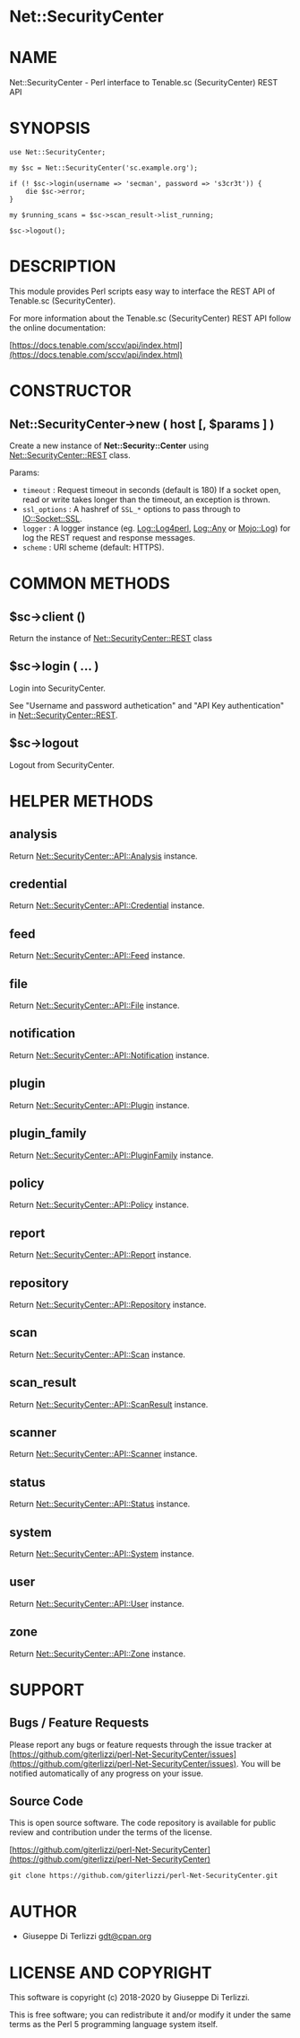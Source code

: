 # Net::SecurityCenter
# NAME

Net::SecurityCenter - Perl interface to Tenable.sc (SecurityCenter) REST API

# SYNOPSIS

    use Net::SecurityCenter;

    my $sc = Net::SecurityCenter('sc.example.org');

    if (! $sc->login(username => 'secman', password => 's3cr3t')) {
        die $sc->error;
    }

    my $running_scans = $sc->scan_result->list_running;

    $sc->logout();

# DESCRIPTION

This module provides Perl scripts easy way to interface the REST API of Tenable.sc
(SecurityCenter).

For more information about the Tenable.sc (SecurityCenter) REST API follow the online documentation:

[https://docs.tenable.com/sccv/api/index.html](https://docs.tenable.com/sccv/api/index.html)

# CONSTRUCTOR

## Net::SecurityCenter->new ( host \[, $params \] )

Create a new instance of **Net::Security::Center** using [Net::SecurityCenter::REST](https://metacpan.org/pod/Net%3A%3ASecurityCenter%3A%3AREST) class.

Params:

- `timeout` : Request timeout in seconds (default is 180) If a socket open,
read or write takes longer than the timeout, an exception is thrown.
- `ssl_options` : A hashref of `SSL_*` options to pass through to [IO::Socket::SSL](https://metacpan.org/pod/IO%3A%3ASocket%3A%3ASSL).
- `logger` : A logger instance (eg. [Log::Log4perl](https://metacpan.org/pod/Log%3A%3ALog4perl), [Log::Any](https://metacpan.org/pod/Log%3A%3AAny) or [Mojo::Log](https://metacpan.org/pod/Mojo%3A%3ALog))
for log the REST request and response messages.
- `scheme` : URI scheme (default: HTTPS).

# COMMON METHODS

## $sc->client ()

Return the instance of [Net::SecurityCenter::REST](https://metacpan.org/pod/Net%3A%3ASecurityCenter%3A%3AREST) class

## $sc->login ( ... )

Login into SecurityCenter.

See "Username and password authetication" and "API Key authentication" in [Net::SecurityCenter::REST](https://metacpan.org/pod/Net%3A%3ASecurityCenter%3A%3AREST).

## $sc->logout

Logout from SecurityCenter.

# HELPER METHODS

## analysis

Return [Net::SecurityCenter::API::Analysis](https://metacpan.org/pod/Net%3A%3ASecurityCenter%3A%3AAPI%3A%3AAnalysis) instance.

## credential

Return [Net::SecurityCenter::API::Credential](https://metacpan.org/pod/Net%3A%3ASecurityCenter%3A%3AAPI%3A%3ACredential) instance.

## feed

Return [Net::SecurityCenter::API::Feed](https://metacpan.org/pod/Net%3A%3ASecurityCenter%3A%3AAPI%3A%3AFeed) instance.

## file

Return [Net::SecurityCenter::API::File](https://metacpan.org/pod/Net%3A%3ASecurityCenter%3A%3AAPI%3A%3AFile) instance.

## notification

Return [Net::SecurityCenter::API::Notification](https://metacpan.org/pod/Net%3A%3ASecurityCenter%3A%3AAPI%3A%3ANotification) instance.

## plugin

Return [Net::SecurityCenter::API::Plugin](https://metacpan.org/pod/Net%3A%3ASecurityCenter%3A%3AAPI%3A%3APlugin) instance.

## plugin\_family

Return [Net::SecurityCenter::API::PluginFamily](https://metacpan.org/pod/Net%3A%3ASecurityCenter%3A%3AAPI%3A%3APluginFamily) instance.

## policy

Return [Net::SecurityCenter::API::Policy](https://metacpan.org/pod/Net%3A%3ASecurityCenter%3A%3AAPI%3A%3APolicy) instance.

## report

Return [Net::SecurityCenter::API::Report](https://metacpan.org/pod/Net%3A%3ASecurityCenter%3A%3AAPI%3A%3AReport) instance.

## repository

Return [Net::SecurityCenter::API::Repository](https://metacpan.org/pod/Net%3A%3ASecurityCenter%3A%3AAPI%3A%3ARepository) instance.

## scan

Return [Net::SecurityCenter::API::Scan](https://metacpan.org/pod/Net%3A%3ASecurityCenter%3A%3AAPI%3A%3AScan) instance.

## scan\_result

Return [Net::SecurityCenter::API::ScanResult](https://metacpan.org/pod/Net%3A%3ASecurityCenter%3A%3AAPI%3A%3AScanResult) instance.

## scanner

Return [Net::SecurityCenter::API::Scanner](https://metacpan.org/pod/Net%3A%3ASecurityCenter%3A%3AAPI%3A%3AScanner) instance.

## status

Return [Net::SecurityCenter::API::Status](https://metacpan.org/pod/Net%3A%3ASecurityCenter%3A%3AAPI%3A%3AStatus) instance.

## system

Return [Net::SecurityCenter::API::System](https://metacpan.org/pod/Net%3A%3ASecurityCenter%3A%3AAPI%3A%3ASystem) instance.

## user

Return [Net::SecurityCenter::API::User](https://metacpan.org/pod/Net%3A%3ASecurityCenter%3A%3AAPI%3A%3AUser) instance.

## zone

Return [Net::SecurityCenter::API::Zone](https://metacpan.org/pod/Net%3A%3ASecurityCenter%3A%3AAPI%3A%3AZone) instance.

# SUPPORT

## Bugs / Feature Requests

Please report any bugs or feature requests through the issue tracker
at [https://github.com/giterlizzi/perl-Net-SecurityCenter/issues](https://github.com/giterlizzi/perl-Net-SecurityCenter/issues).
You will be notified automatically of any progress on your issue.

## Source Code

This is open source software.  The code repository is available for
public review and contribution under the terms of the license.

[https://github.com/giterlizzi/perl-Net-SecurityCenter](https://github.com/giterlizzi/perl-Net-SecurityCenter)

    git clone https://github.com/giterlizzi/perl-Net-SecurityCenter.git

# AUTHOR

- Giuseppe Di Terlizzi <gdt@cpan.org>

# LICENSE AND COPYRIGHT

This software is copyright (c) 2018-2020 by Giuseppe Di Terlizzi.

This is free software; you can redistribute it and/or modify it under
the same terms as the Perl 5 programming language system itself.
